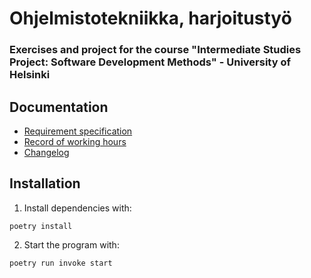 # Ohjelmistotekniikka, harjoitustyö
### Exercises and project for the course "Intermediate Studies Project: Software Development Methods" - University of Helsinki

## Documentation
- [Requirement specification](./documentation/requirement%20specification.md)
- [Record of working hours](./documentation/record%20of%20working%20hours.md)
- [Changelog](./documentation/changelog.md)

## Installation
1. Install dependencies with:
```
poetry install
```

2. Start the program with:
```
poetry run invoke start
```